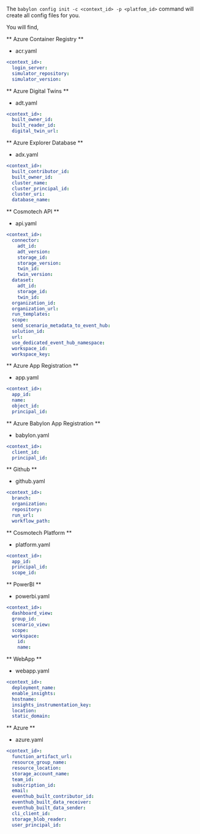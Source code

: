 The `babylon config init -c <context_id> -p <platfom_id>` command will create all config files for you.

You will find,

** Azure Container Registry **

* acr.yaml
```yaml
<context_id>:
  login_server: 
  simulator_repository: 
  simulator_version: 
```


** Azure Digital Twins **

* adt.yaml
```yaml
<context_id>:
  built_owner_id: 
  built_reader_id: 
  digital_twin_url: 
```

** Azure Explorer Database **

* adx.yaml
```yaml
<context_id>:
  built_contributor_id: 
  built_owner_id: 
  cluster_name: 
  cluster_principal_id: 
  cluster_uri: 
  database_name: 
```

** Cosmotech API **

* api.yaml
```yaml
<context_id>:
  connector:
    adt_id: 
    adt_version: 
    storage_id: 
    storage_version: 
    twin_id: 
    twin_version: 
  dataset:
    adt_id: 
    storage_id: 
    twin_id: 
  organization_id: 
  organization_url: 
  run_templates: 
  scope: 
  send_scenario_metadata_to_event_hub: 
  solution_id: 
  url: 
  use_dedicated_event_hub_namespace: 
  workspace_id: 
  workspace_key: 
```

** Azure App Registration **

* app.yaml
```yaml
<context_id>:
  app_id: 
  name: 
  object_id: 
  principal_id: 
```

** Azure Babylon App Registration **

* babylon.yaml
```yaml
<context_id>:
  client_id: 
  principal_id: 
```

** Github **

* github.yaml
```yaml
<context_id>:
  branch: 
  organization: 
  repository: 
  run_url: 
  workflow_path: 
```

** Cosmotech Platform **

* platform.yaml
```yaml
<context_id>:
  app_id: 
  principal_id: 
  scope_id: 
```

** PowerBI **

* powerbi.yaml
```yaml
<context_id>:
  dashboard_view: 
  group_id: 
  scenario_view: 
  scope: 
  workspace:
    id: 
    name: 
```

** WebApp **

* webapp.yaml
```yaml
<context_id>:
  deployment_name: 
  enable_insights: 
  hostname: 
  insights_instrumentation_key: 
  location: 
  static_domain: 
```


** Azure **

* azure.yaml
```yaml
<context_id>:
  function_artifact_url: 
  resource_group_name: 
  resource_location: 
  storage_account_name: 
  team_id: 
  subscription_id: 
  email: 
  eventhub_built_contributor_id: 
  eventhub_built_data_receiver: 
  eventhub_built_data_sender:  
  cli_client_id: 
  storage_blob_reader: 
  user_principal_id: 
```
